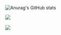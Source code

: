 ![Anurag's GitHub stats](https://github-readme-stats.vercel.app/api?username=HyunJay52&show_icons=true&theme=panda)

<a href="">
  <img align="center" src="https://github-readme-stats.vercel.app/api?username=HyunJay52&count_private=true&show_icons=true&theme=default_repocard" />
</a>

<br/>
<br/>

<a href="">
  <img align="center" src="https://github-readme-stats.vercel.app/api/top-langs/?username=HyunJay52&layout=compact&theme=ayu-mirage)](https://github.com/anuraghazra/github-readme-stats" />
</a>

